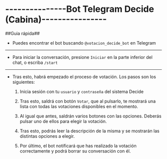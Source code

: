 # ---------------Bot Telegram Decide (Cabina)---------------- #

   ##Guia  rápida##

- Puedes encontrar el bot buscando `@votacion_decide_bot` en Telegram
---
- Para iniciar la conversación, presione `Iniciar` en la parte inferior del chat, o escriba `/start`
---
- Tras esto, habrá empezado el proceso de votación. Los pasos son los siguientes:

    1. Inicia sesión con tu `usuario` y `contraseña` del sistema Decide

    2. Tras esto, saldrá con botón `Votar`, que al pulsarlo, te mostrará una lista con todas las votaciones disponibles en el momento.

    3. Al igual que antes, saldrán varios botones con las opciones. Deberás pulsar uno de ellos para elegir la votación.

    4. Tras esto, podrás leer la descripción de la misma y se mostrarán las distintas opciones a elegir.

    5. Por último, el bot notificará que has realizado la votación correctamente y podrá borrar su conversación con él.
